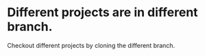# Different projects are in different branch.

Checkout different projects by cloning the different branch.
